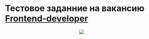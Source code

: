 # Тестовое заданние на вакансию [Frontend-developer]('https://krasnoyarsk.hh.ru/vacancy/71906742?hhtmFrom=chat')

<div align="center">
    <img src="https://user-images.githubusercontent.com/101558236/202287592-fd48160b-bde8-4271-a229-bb32cd75ca61.gif"></img>
</div>
